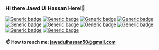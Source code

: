 ### Hi there Jawd Ul Hassan Here!👋

[![Generic badge](https://img.shields.io/badge/React-Native-<COLOR>.svg)](https://shields.io/)
[![Generic badge](https://img.shields.io/badge/Next-JS-<COLOR>.svg)](https://shields.io/)
[![Generic badge](https://img.shields.io/badge/Graph-QL-<COLOR>.svg)](https://shields.io/)
[![Generic badge](https://img.shields.io/badge/Node-Js-<COLOR>.svg)](https://shields.io/)
[![Generic badge](https://img.shields.io/badge/Express-Js-<COLOR>.svg)](https://shields.io/)
[![Generic badge](https://img.shields.io/badge/Mongo-DB-<COLOR>.svg)](https://shields.io/)
[![Generic badge](https://img.shields.io/badge/JEST-UnitTesting-<COLOR>.svg)](https://shields.io/)
[![Generic badge](https://img.shields.io/badge/React-TestingLibrary-<COLOR>.svg)](https://shields.io/)
[![Generic badge](https://img.shields.io/badge/ES-Lint-<COLOR>.svg)](https://shields.io/)
[![Generic badge](https://img.shields.io/badge/Web-sockets-<COLOR>.svg)](https://shields.io/)

####    📫  How to reach me: jawadulhassan50@gmail.com

<!--
**jawadulhassan/jawadulhassan** is a ✨ _special_ ✨ repository because its `README.md` (this file) appears on your GitHub profile.

Here are some ideas to get you started:

- 🔭 I’m currently working on ...
- 🌱 I’m currently learning ...
- 👯 I’m looking to collaborate on ...
- 🤔 I’m looking for help with ...
- 💬 Ask me about ...
- 📫 How to reach me: ...
- 😄 Pronouns: ...
- ⚡ Fun fact: ...
-->

